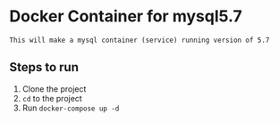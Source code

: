 # Docker Container for mysql5.7

`This will make a mysql container (service) running version of 5.7`

## Steps to run
1. Clone the project
2. `cd` to the project
3. Run `docker-compose up -d`
